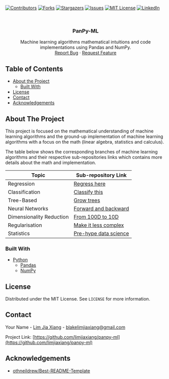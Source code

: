 [![Contributors][contributors-shield]][contributors-url]
[![Forks][forks-shield]][forks-url]
[![Stargazers][stars-shield]][stars-url]
[![Issues][issues-shield]][issues-url]
[![MIT License][license-shield]][license-url]
[![LinkedIn][linkedin-shield]][linkedin-url]

<!-- PROJECT LOGO -->
<br />
<p align="center">
  <h3 align="center">PanPy-ML</h3>

  <p align="center">
    Machine learning algorithms mathematical intuitions and code implementations using Pandas and NumPy.
    <br />
    <a href="https://github.com/limjiaxiang/panpy-ml/issues">Report Bug</a>
    ·
    <a href="https://github.com/limjiaxiang/panpy-ml/issues">Request Feature</a>
  </p>
</p>
 
 
 
<!-- TABLE OF CONTENTS -->
## Table of Contents

* [About the Project](#about-the-project)
  * [Built With](#built-with)
* [License](#license)
* [Contact](#contact)
* [Acknowledgements](#acknowledgements)



<!-- About The Project -->
## About The Project

This project is focused on the mathematical understanding of machine learning algorithms and the ground-up implementation of machine learning algorithms with a focus on the math (linear algebra, statistics and calculus).  

The table below shows the corresponding branches of machine learning algorithms and their respective sub-repositories links which contains more details about the math and implementation.

| Topic                     | Sub-repository Link        | 
| ------------------------- | -------------------------- | 
| Regression                | [Regress here](regression)
| Classification            | [Classify this](classification)
| Tree-Based                | [Grow trees](trees)
| Neural Networks           | [Forward and backward](neural_network)
| Dimensionality Reduction  | [From 100D to 10D](dimensionality_reduction)
| Regularisation            | [Make it less complex](regularisation)
| Statistics                | [Pre-hype data science](utils)



### Built With
* [Python](https://www.python.org)
  * [Pandas](https://pandas.pydata.org/)
  * [NumPy](https://numpy.org/)



<!-- LICENSE -->
## License

Distributed under the MIT License. See `LICENSE` for more information.



<!-- CONTACT -->
## Contact

Your Name - [Lim Jia Xiang](https://linkedin.com/in/limjiaxiang) - blakelimjiaxiang@gmail.com

Project Link: [https://github.com/limjiaxiang/panpy-ml](https://github.com/limjiaxiang/panpy-ml)



<!-- ACKNOWLEDGEMENTS -->
## Acknowledgements
* [othneildrew/Best-README-Template](https://github.com/othneildrew/Best-README-Template/blob/master/README.md)



<!-- MARKDOWN LINKS & IMAGES -->
<!-- https://www.markdownguide.org/basic-syntax/#reference-style-links -->
[contributors-shield]: https://img.shields.io/github/contributors/limjiaxiang/panpy-ml.svg?style=flat-square
[contributors-url]: https://github.com/limjiaxiang/panpy-ml/graphs/contributors
[forks-shield]: https://img.shields.io/github/forks/limjiaxiang/panpy-ml.svg?style=flat-square
[forks-url]: https://github.com/limjiaxiang/panpy-ml/network/members
[stars-shield]: https://img.shields.io/github/stars/limjiaxiang/panpy-ml.svg?style=flat-square
[stars-url]: https://github.com/limjiaxiang/panpy-ml/stargazers
[issues-shield]: https://img.shields.io/github/issues/limjiaxiang/panpy-ml.svg?style=flat-square
[issues-url]: https://github.com/limjiaxiang/panpy-ml/issues
[license-shield]: https://img.shields.io/github/license/limjiaxiang/panpy-ml.svg?style=flat-square
[license-url]: https://github.com/limjiaxiang/panpy-ml/blob/master/LICENSE.txt
[linkedin-shield]: https://img.shields.io/badge/-LinkedIn-black.svg?style=flat-square&logo=linkedin&colorB=555
[linkedin-url]: https://linkedin.com/in/limjiaxiang

